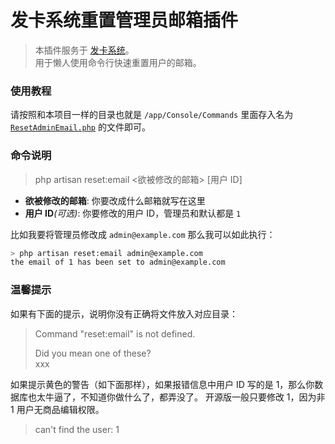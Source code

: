 # 发卡系统重置管理员邮箱插件

> 本插件服务于 [发卡系统](https://github.com/Tai7sy/card-system/issues)。  
> 用于懒人使用命令行快速重置用户的邮箱。


### 使用教程

请按照和本项目一样的目录也就是 `/app/Console/Commands` 里面存入名为 [`ResetAdminEmail.php`](https://github.com/imPrk0/card-system-plugins-reset-admin-email-command/blob/main/app/Console/Commands/ResetAdminEmail.php) 的文件即可。


### 命令说明

> php artisan reset:email <欲被修改的邮箱> [用户 ID]

 - **欲被修改的邮箱**: 你要改成什么邮箱就写在这里
 - **用户 ID**_(可选)_: 你要修改的用户 ID，管理员和默认都是 `1`

比如我要将管理员修改成 `admin@example.com` 那么我可以如此执行：

```sh
> php artisan reset:email admin@example.com
the email of 1 has been set to admin@example.com
```


### 温馨提示

如果有下面的提示，说明你没有正确将文件放入对应目录：

> Command "reset:email" is not defined.  
>
> Did you mean one of these?  
>   xxx

如果提示黄色的警告（如下面那样），如果报错信息中用户 ID 写的是 1，那么你数据库也太牛逼了，不知道你做什么了，都弄没了。
开源版一般只要修改 1，因为非 1 用户无商品编辑权限。

> can't find the user: 1
